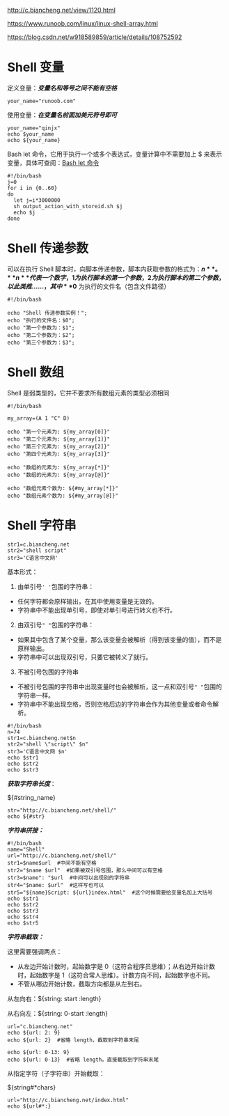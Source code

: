 http://c.biancheng.net/view/1120.html

https://www.runoob.com/linux/linux-shell-array.html



https://blog.csdn.net/w918589859/article/details/108752592

# Shell 变量

定义变量：***变量名和等号之间不能有空格***

```shell
your_name="runoob.com"
```

使用变量：***在变量名前面加美元符号即可***

```shell
your_name="qinjx"
echo $your_name
echo ${your_name}
```

Bash let 命令，它用于执行一个或多个表达式，变量计算中不需要加上 $ 来表示变量，具体可查阅：[Bash let 命令](https://www.runoob.com/linux/linux-comm-let.html)

```shell
#!/bin/bash
j=0
for i in {0..60}
do
  let j=i*3000000
  sh output_action_with_storeid.sh $j
  echo $j
done
```



# Shell 传递参数

可以在执行 Shell 脚本时，向脚本传递参数，脚本内获取参数的格式为：**$n**。**n** 代表一个数字，1 为执行脚本的第一个参数，2 为执行脚本的第二个参数，以此类推……，其中 **$0** 为执行的文件名（包含文件路径）

```shell
#!/bin/bash

echo "Shell 传递参数实例！";
echo "执行的文件名：$0";
echo "第一个参数为：$1";
echo "第二个参数为：$2";
echo "第三个参数为：$3";
```



# Shell 数组

Shell 是弱类型的，它并不要求所有数组元素的类型必须相同

```shell
#!/bin/bash

my_array=(A 1 "C" D)

echo "第一个元素为: ${my_array[0]}"
echo "第二个元素为: ${my_array[1]}"
echo "第三个元素为: ${my_array[2]}"
echo "第四个元素为: ${my_array[3]}"

echo "数组的元素为: ${my_array[*]}"
echo "数组的元素为: ${my_array[@]}"

echo "数组元素个数为: ${#my_array[*]}"
echo "数组元素个数为: ${#my_array[@]}"
```



# Shell 字符串

```shell
str1=c.biancheng.net
str2="shell script"
str3='C语言中文网'
```

基本形式：

1) 由单引号`' '`包围的字符串：

- 任何字符都会原样输出，在其中使用变量是无效的。
- 字符串中不能出现单引号，即使对单引号进行转义也不行。


2) 由双引号`" "`包围的字符串：

- 如果其中包含了某个变量，那么该变量会被解析（得到该变量的值），而不是原样输出。
- 字符串中可以出现双引号，只要它被转义了就行。


3) 不被引号包围的字符串

- 不被引号包围的字符串中出现变量时也会被解析，这一点和双引号`" "`包围的字符串一样。
- 字符串中不能出现空格，否则空格后边的字符串会作为其他变量或者命令解析。

```shell
#!/bin/bash
n=74
str1=c.biancheng.net$n 
str2="shell \"script\" $n"
str3='C语言中文网 $n'
echo $str1
echo $str2
echo $str3
```

***获取字符串长度***：

${#string_name}

```shell
str="http://c.biancheng.net/shell/"
echo ${#str}
```

***字符串拼接：***

```shell
#!/bin/bash
name="Shell"
url="http://c.biancheng.net/shell/"
str1=$name$url  #中间不能有空格
str2="$name $url"  #如果被双引号包围，那么中间可以有空格
str3=$name": "$url  #中间可以出现别的字符串
str4="$name: $url"  #这样写也可以
str5="${name}Script: ${url}index.html"  #这个时候需要给变量名加上大括号
echo $str1
echo $str2
echo $str3
echo $str4
echo $str5
```

***字符串截取：***

这里需要强调两点：

- 从左边开始计数时，起始数字是 0（这符合程序员思维）；从右边开始计数时，起始数字是 1（这符合常人思维）。计数方向不同，起始数字也不同。
- 不管从哪边开始计数，截取方向都是从左到右。

从左向右：${string: start :length}

从右向左：${string: 0-start :length}

```shell
url="c.biancheng.net"
echo ${url: 2: 9}
echo ${url: 2}  #省略 length，截取到字符串末尾

echo ${url: 0-13: 9}
echo ${url: 0-13}  #省略 length，直接截取到字符串末尾
```

从指定字符（子字符串）开始截取：

${string#*chars}

```shell
url="http://c.biancheng.net/index.html"
echo ${url#*:}
```

